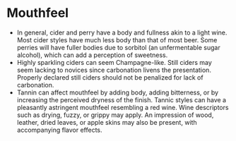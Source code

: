 # Mouthfeel

- In general, cider and perry have a body and fullness akin to a light wine. Most cider styles have much less body than that of most beer. Some perries will have fuller bodies due to sorbitol (an unfermentable sugar alcohol), which can add a perception of sweetness.
- Highly sparkling ciders can seem Champagne-like. Still ciders may seem lacking to novices since carbonation livens the presentation. Properly declared still ciders should not be penalized for lack of carbonation.
- Tannin can affect mouthfeel by adding body, adding bitterness, or by increasing the perceived dryness of the finish. Tannic styles can have a pleasantly astringent mouthfeel resembling a red wine. Wine descriptors such as drying, fuzzy, or grippy may apply. An impression of wood, leather, dried leaves, or apple skins may also be present, with accompanying flavor effects.